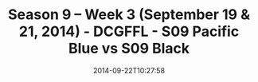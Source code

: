 ---
title: Season 9 – Week 3 (September 19 & 21, 2014) - DCGFFL - S09 Pacific Blue vs
  S09 Black
teams-score:
- team: _teams/s09-pacific-blue.md
  score: 25
- team: _teams/s09-black.md
  score: 24
mvp: 'Pacific: Peter Pawlowski / Black: Cole Whittaker'
game-ball: N/A
season: -1
week: 0
date: '2014-09-22T10:27:58'
pageid: 1825-4465-vs-4452
---